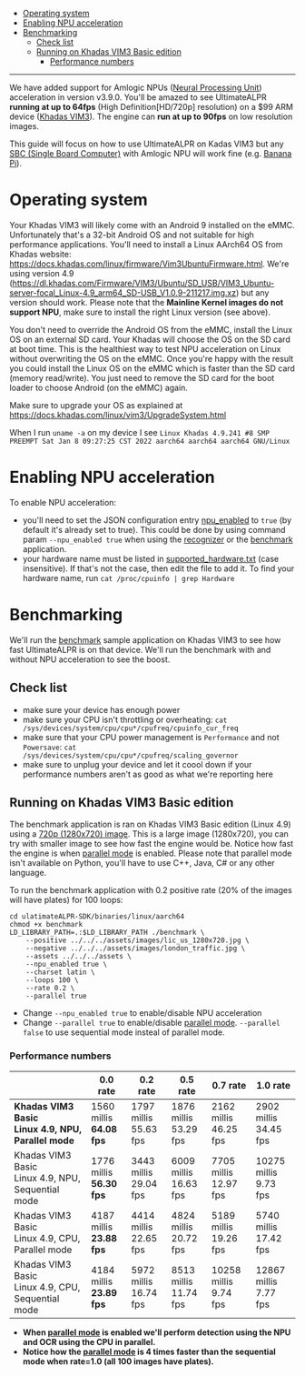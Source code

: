 
- [Operating system](#Operating-system)
- [Enabling NPU acceleration](#Enabling-NPU-acceleration)
- [Benchmarking](#Benchmarking)
  - [Check list](#Benchmarking_Check-list)
  - [Running on Khadas VIM3 Basic edition](#Benchmarking_Running)
    - [Performance numbers](#Benchmarking_Running_perf)

<hr />

We have added support for Amlogic NPUs ([Neural Processing Unit](https://en.wikichip.org/wiki/neural_processor)) acceleration in version v3.9.0.
You'll be amazed to see UltimateALPR **running at up to 64fps** (High Definition[HD/720p] resolution) on a $99 ARM device ([Khadas VIM3](https://www.khadas.com/vim3)).
The engine can **run at up to 90fps** on low resolution images.

This guide will focus on how to use UltimateALPR on Kadas VIM3 but any [SBC (Single Board Computer)](https://en.wikipedia.org/wiki/Single-board_computer) with Amlogic NPU will work fine (e.g. [Banana Pi](https://www.banana-pi.org/)).

<a name="Operating-system"></a>
# Operating system #

Your Khadas VIM3 will likely come with an Android 9 installed on the eMMC. Unfortunately that's a 32-bit Android OS and not suitable for high performance applications.
You'll need to install a Linux AArch64 OS from Khadas website: https://docs.khadas.com/linux/firmware/Vim3UbuntuFirmware.html.
We're using version 4.9 (https://dl.khadas.com/Firmware/VIM3/Ubuntu/SD_USB/VIM3_Ubuntu-server-focal_Linux-4.9_arm64_SD-USB_V1.0.9-211217.img.xz) but any version should work. 
Please note that the **Mainline Kernel images do not support NPU**, make sure to install the right Linux version (see above).

You don't need to override the Android OS from the eMMC, install the Linux OS on an external SD card. Your Khadas will choose the OS on the SD card at boot time. This is the healthiest way to test NPU acceleration on Linux without overwriting the OS on the eMMC. Once you're happy with the result you could install the Linux OS on the eMMC which is faster than the SD card (memory read/write). You just need to remove the SD card for the boot loader to choose Android (on the eMMC) again.

Make sure to upgrade your OS as explained at https://docs.khadas.com/linux/vim3/UpgradeSystem.html

When I run `uname -a` on my device I see `Linux Khadas 4.9.241 #8 SMP PREEMPT Sat Jan 8 09:27:25 CST 2022 aarch64 aarch64 aarch64 GNU/Linux`

<a name="Enabling-NPU-acceleration"></a>
# Enabling NPU acceleration #
To enable NPU acceleration:
- you'll need to set the JSON configuration entry [npu_enabled](https://www.doubango.org/SDKs/anpr/docs/Configuration_options.html#npu-enabled) to `true` (by default it's already set to true). This could be done by using command param `--npu_enabled true` when using the [recognizer](samples/c%2B%2B/recognizer) or the [benchmark](samples/c%2B%2B/benchmark) application.
- your hardware name must be listed in [supported_hardware.txt](assets/models.amlogic_npu/supported_hardware.txt) (case insensitive). If that's not the case, then edit the file to add it. To find your hardware name, run `cat /proc/cpuinfo | grep Hardware`

<a name="Benchmarking"></a>
# Benchmarking #
We'll run the [benchmark](samples/c%2B%2B/benchmark) sample application on Khadas VIM3 to see how fast UltimateALPR is on that device. We'll run the benchmark with and without NPU acceleration to see the boost.

<a name="Benchmarking_Check-list"></a>
## Check list ##
- make sure your device has enough power
- make sure your CPU isn't throttling or overheating: `cat /sys/devices/system/cpu/cpu*/cpufreq/cpuinfo_cur_freq`
- make sure that your CPU power management is `Performance` and not `Powersave`: `cat /sys/devices/system/cpu/cpu*/cpufreq/scaling_governor`
- make sure to unplug your device and let it coool down if your performance numbers aren't as good as what we're reporting here

<a name="Benchmarking_Running"></a>
## Running on Khadas VIM3 Basic edition ##
The benchmark application is ran on Khadas VIM3 Basic edition (Linux 4.9) using a [720p (1280x720) image](assets/images/lic_us_1280x720.jpg). This is a large image (1280x720), you can try with smaller image to see how fast the engine would be.
Notice how fast the engine is when [parallel mode](https://www.doubango.org/SDKs/anpr/docs/Parallel_versus_sequential_processing.html) is enabled. Please note that parallel mode isn't available on Python, you'll have to use C++, Java, C# or any other language.

To run the benchmark application with 0.2 positive rate (20% of the images will have plates) for 100 loops:
```
cd ulatimateALPR-SDK/binaries/linux/aarch64
chmod +x benchmark
LD_LIBRARY_PATH=.:$LD_LIBRARY_PATH ./benchmark \
    --positive ../../../assets/images/lic_us_1280x720.jpg \
    --negative ../../../assets/images/london_traffic.jpg \
    --assets ../../../assets \
    --npu_enabled true \
    --charset latin \
    --loops 100 \
    --rate 0.2 \
    --parallel true
```

- Change `--npu_enabled true` to enable/disable NPU acceleration
- Change `--parallel true` to enable/disable [parallel mode](https://www.doubango.org/SDKs/anpr/docs/Parallel_versus_sequential_processing.html). `--parallel false` to use sequential mode insteal of parallel mode.

<a name="Benchmarking_Running_perf"></a>
### Performance numbers ###
|  | 0.0 rate | 0.2 rate | 0.5 rate | 0.7 rate | 1.0 rate |
|-------- | --- | --- | --- | --- | --- |
| **Khadas VIM3 Basic<br/> Linux 4.9, NPU, Parallel mode** | 1560 millis <br />**64.08 fps** | 1797 millis <br/> 55.63 fps | 1876 millis <br/> 53.29 fps | 2162 millis <br/> 46.25 fps | 2902 millis <br/> 34.45 fps |
| Khadas VIM3 Basic<br/> Linux 4.9, NPU, Sequential mode | 1776 millis <br />**56.30 fps** | 3443 millis <br/> 29.04 fps | 6009 millis <br/> 16.63 fps | 7705 millis <br/> 12.97 fps | 10275 millis <br/> 9.73 fps |
| Khadas VIM3 Basic<br/> Linux 4.9, CPU, Parallel mode | 4187 millis <br />**23.88 fps** | 4414 millis <br/> 22.65 fps | 4824 millis <br/> 20.72 fps | 5189 millis <br/> 19.26 fps | 5740 millis <br/> 17.42 fps |
| Khadas VIM3 Basic<br/> Linux 4.9, CPU, Sequential mode | 4184 millis <br />**23.89 fps** | 5972 millis <br/> 16.74 fps | 8513 millis <br/> 11.74 fps | 10258 millis <br/> 9.74 fps | 12867 millis <br/> 7.77 fps |


- **When [parallel mode](https://www.doubango.org/SDKs/anpr/docs/Parallel_versus_sequential_processing.html) is enabled we'll perform detection using the NPU and OCR using the CPU in parallel.**
- **Notice how the [parallel mode](https://www.doubango.org/SDKs/anpr/docs/Parallel_versus_sequential_processing.html) is 4 times faster than the sequential mode when rate=1.0 (all 100 images have plates).**
